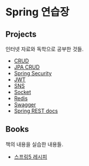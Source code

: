 # Spring 연습장

## Projects

인터넷 자료와 독학으로 공부한 것들.

-   [CRUD](https://github.com/HanHyunsoo/springStorage/tree/main/Projects/CRUD)
-   [JPA CRUD](https://github.com/HanHyunsoo/springStorage/tree/main/Projects/JPA)
-   [Spring Security](https://github.com/HanHyunsoo/springStorage/tree/main/Projects/Security)
-   [JWT](https://github.com/HanHyunsoo/springStorage/tree/main/Projects/JWT)
-   [SNS](https://github.com/HanHyunsoo/springStorage/tree/main/Projects/SNS)
-   [Socket](https://github.com/HanHyunsoo/springStorage/tree/main/Projects/Socket)
-   [Redis](https://github.com/HanHyunsoo/springStorage/tree/main/Projects/Redis)
-   [Swagger](https://github.com/HanHyunsoo/springStorage/tree/main/Projects/Swagger)
-   [Spring REST docs](https://github.com/HanHyunsoo/springStorage/tree/main/Projects/Restdocs)

## Books

책의 내용을 실습한 내용들.

-   [스프링5 레시피](https://github.com/HanHyunsoo/springStorage/tree/main/Books/springRecipes)
